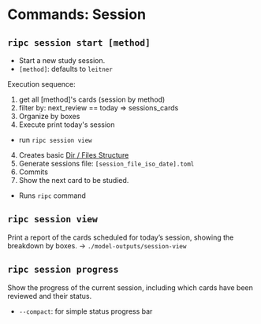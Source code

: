 # Commands: Session

## `ripc session start [method]`

- Start a new study session.
- `[method]`: defaults to `leitner`

Execution sequence:

1) get all [method]'s cards (session by method)
2) filter by: next_review == today => sessions_cards
3) Organize by boxes
4) Execute print today's session
  - run `ripc session view`
4) Creates basic [Dir / Files Structure](/docs/system-design.md#dir-files-structure)
5) Generate sessions file: `[session_file_iso_date].toml`
6) Commits
7) Show the next card to be studied.
  - Runs `ripc` command

## `ripc session view`

Print a report of the cards scheduled for today’s session, showing the breakdown by boxes. -> `./model-outputs/session-view`

## `ripc session progress`

Show the progress of the current session, including which cards have been reviewed and their status.
  - `--compact`: for simple status progress bar
